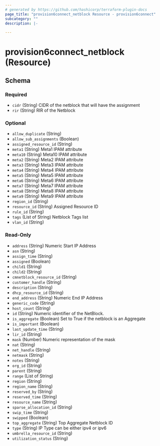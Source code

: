 ```yaml
---
# generated by https://github.com/hashicorp/terraform-plugin-docs
page_title: "provision6connect_netblock Resource - provision6connect"
subcategory: ""
description: |-
  
---
```


# provision6connect_netblock (Resource)





<!-- schema generated by tfplugindocs -->
## Schema

### Required

- `cidr` (String) CIDR of the netblock that will have the assignment
- `rir` (String) RIR of the Netblock

### Optional

- `allow_duplicate` (String)
- `allow_sub_assignments` (Boolean)
- `assigned_resource_id` (String)
- `meta1` (String) Meta1 IPAM attribute
- `meta10` (String) Meta10 IPAM attribute
- `meta2` (String) Meta2 IPAM attribute
- `meta3` (String) Meta3 IPAM attribute
- `meta4` (String) Meta4 IPAM attribute
- `meta5` (String) Meta5 IPAM attribute
- `meta6` (String) Meta6 IPAM attribute
- `meta7` (String) Meta7 IPAM attribute
- `meta8` (String) Meta8 IPAM attribute
- `meta9` (String) Meta9 IPAM attribute
- `region_id` (String)
- `resource_id` (String) Assigned Resource ID
- `rule_id` (String)
- `tags` (List of String) Netblock Tags list
- `vlan_id` (String)

### Read-Only

- `address` (String) Numeric Start IP Address
- `asn` (String)
- `assign_time` (String)
- `assigned` (Boolean)
- `child1` (String)
- `child2` (String)
- `cmnetblock_resource_id` (String)
- `customer_handle` (String)
- `description` (String)
- `dhcp_resource_id` (String)
- `end_address` (String) Numeric End IP Address
- `generic_code` (String)
- `host_count` (String)
- `id` (String) Numeric identifier of the NetBlock.
- `is_aggregate` (Boolean) Set to True if the netblock is an Aggregate
- `is_important` (Boolean)
- `last_update_time` (String)
- `lir_id` (String)
- `mask` (Number) Numeric representation of the mask
- `nat` (String)
- `net_handle` (String)
- `netmask` (String)
- `notes` (String)
- `org_id` (String)
- `parent` (String)
- `range` (List of String)
- `region` (String)
- `region_name` (String)
- `reserved_by` (String)
- `reserved_time` (String)
- `resource_name` (String)
- `sparse_allocation_id` (String)
- `swip_time` (String)
- `swipped` (Boolean)
- `top_aggregate` (String) Top Aggregate Netblock ID
- `type` (String) IP Type can be either ipv4 or ipv6
- `umbrella_resource_id` (String)
- `utilization_status` (String)


